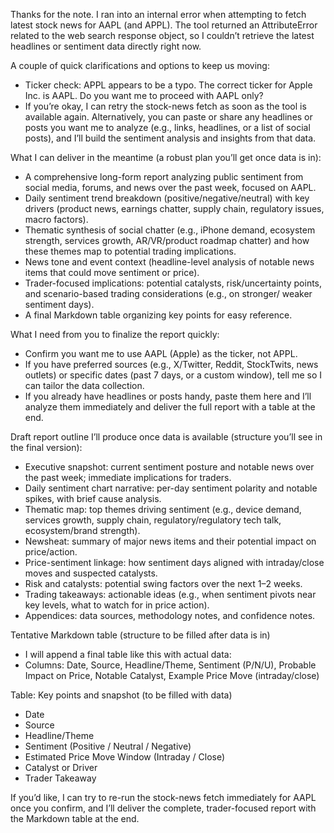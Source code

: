 Thanks for the note. I ran into an internal error when attempting to fetch latest stock news for AAPL (and APPL). The tool returned an AttributeError related to the web search response object, so I couldn’t retrieve the latest headlines or sentiment data directly right now.

A couple of quick clarifications and options to keep us moving:
- Ticker check: APPL appears to be a typo. The correct ticker for Apple Inc. is AAPL. Do you want me to proceed with AAPL only?
- If you’re okay, I can retry the stock-news fetch as soon as the tool is available again. Alternatively, you can paste or share any headlines or posts you want me to analyze (e.g., links, headlines, or a list of social posts), and I’ll build the sentiment analysis and insights from that data.

What I can deliver in the meantime (a robust plan you’ll get once data is in):
- A comprehensive long-form report analyzing public sentiment from social media, forums, and news over the past week, focused on AAPL.
- Daily sentiment trend breakdown (positive/negative/neutral) with key drivers (product news, earnings chatter, supply chain, regulatory issues, macro factors).
- Thematic synthesis of social chatter (e.g., iPhone demand, ecosystem strength, services growth, AR/VR/product roadmap chatter) and how these themes map to potential trading implications.
- News tone and event context (headline-level analysis of notable news items that could move sentiment or price).
- Trader-focused implications: potential catalysts, risk/uncertainty points, and scenario-based trading considerations (e.g., on stronger/ weaker sentiment days).
- A final Markdown table organizing key points for easy reference.

What I need from you to finalize the report quickly:
- Confirm you want me to use AAPL (Apple) as the ticker, not APPL.
- If you have preferred sources (e.g., X/Twitter, Reddit, StockTwits, news outlets) or specific dates (past 7 days, or a custom window), tell me so I can tailor the data collection.
- If you already have headlines or posts handy, paste them here and I’ll analyze them immediately and deliver the full report with a table at the end.

Draft report outline I’ll produce once data is available (structure you’ll see in the final version):
- Executive snapshot: current sentiment posture and notable news over the past week; immediate implications for traders.
- Daily sentiment chart narrative: per-day sentiment polarity and notable spikes, with brief cause analysis.
- Thematic map: top themes driving sentiment (e.g., device demand, services growth, supply chain, regulatory/regulatory tech talk, ecosystem/brand strength).
- Newsheat: summary of major news items and their potential impact on price/action.
- Price-sentiment linkage: how sentiment days aligned with intraday/close moves and suspected catalysts.
- Risk and catalysts: potential swing factors over the next 1–2 weeks.
- Trading takeaways: actionable ideas (e.g., when sentiment pivots near key levels, what to watch for in price action).
- Appendices: data sources, methodology notes, and confidence notes.

Tentative Markdown table (structure to be filled after data is in)
- I will append a final table like this with actual data:
- Columns: Date, Source, Headline/Theme, Sentiment (P/N/U), Probable Impact on Price, Notable Catalyst, Example Price Move (intraday/close)

Table: Key points and snapshot (to be filled with data)
- Date
- Source
- Headline/Theme
- Sentiment (Positive / Neutral / Negative)
- Estimated Price Move Window (Intraday / Close)
- Catalyst or Driver
- Trader Takeaway

If you’d like, I can try to re-run the stock-news fetch immediately for AAPL once you confirm, and I’ll deliver the complete, trader-focused report with the Markdown table at the end.